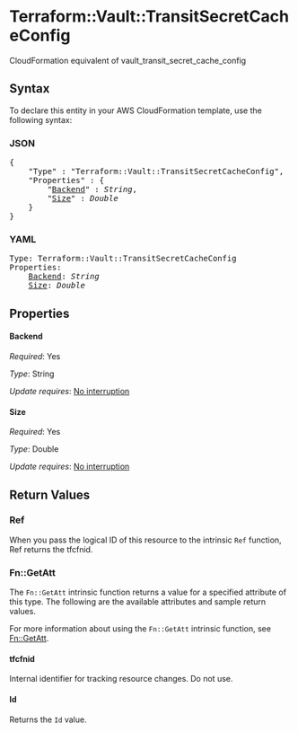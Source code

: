 # Terraform::Vault::TransitSecretCacheConfig

CloudFormation equivalent of vault_transit_secret_cache_config

## Syntax

To declare this entity in your AWS CloudFormation template, use the following syntax:

### JSON

<pre>
{
    "Type" : "Terraform::Vault::TransitSecretCacheConfig",
    "Properties" : {
        "<a href="#backend" title="Backend">Backend</a>" : <i>String</i>,
        "<a href="#size" title="Size">Size</a>" : <i>Double</i>
    }
}
</pre>

### YAML

<pre>
Type: Terraform::Vault::TransitSecretCacheConfig
Properties:
    <a href="#backend" title="Backend">Backend</a>: <i>String</i>
    <a href="#size" title="Size">Size</a>: <i>Double</i>
</pre>

## Properties

#### Backend

_Required_: Yes

_Type_: String

_Update requires_: [No interruption](https://docs.aws.amazon.com/AWSCloudFormation/latest/UserGuide/using-cfn-updating-stacks-update-behaviors.html#update-no-interrupt)

#### Size

_Required_: Yes

_Type_: Double

_Update requires_: [No interruption](https://docs.aws.amazon.com/AWSCloudFormation/latest/UserGuide/using-cfn-updating-stacks-update-behaviors.html#update-no-interrupt)

## Return Values

### Ref

When you pass the logical ID of this resource to the intrinsic `Ref` function, Ref returns the tfcfnid.

### Fn::GetAtt

The `Fn::GetAtt` intrinsic function returns a value for a specified attribute of this type. The following are the available attributes and sample return values.

For more information about using the `Fn::GetAtt` intrinsic function, see [Fn::GetAtt](https://docs.aws.amazon.com/AWSCloudFormation/latest/UserGuide/intrinsic-function-reference-getatt.html).

#### tfcfnid

Internal identifier for tracking resource changes. Do not use.

#### Id

Returns the <code>Id</code> value.

